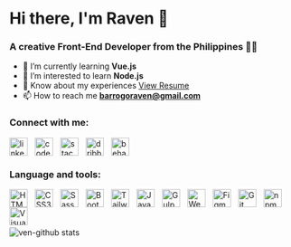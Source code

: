 # Hi there, I'm Raven 👋

### A creative Front-End Developer from the Philippines 👨‍💻

- 🌱 I’m currently learning **Vue.js**
- 👀 I’m interested to learn **Node.js**
- 📄 Know about my experiences [View Resume](https://resume.showwcase.com/ravenbarrogo.pdf)
- 📫 How to reach me **barrogoraven@gmail.com**

### Connect with me:

<p align="left">
<a href="https://linkedin.com/in/raven-barrogo" target="blank" rel="noreferrer" ><img align="left" src="https://cdn.jsdelivr.net/gh/devicons/devicon/icons/linkedin/linkedin-original.svg" alt="linkedin width="32" height="32" style="padding-right:10px;" /></a>
<a href="https://codepen.io/ravenbarrogo" target="blank" rel="noreferrer" ><img align="left" src="https://cdn.jsdelivr.net/gh/devicons/devicon/icons/codepen/codepen-plain.svg" alt="codepen" width="32" height="32" style="padding-right:10px;" /></a>
<a href="https://stackoverflow.com/users/16030331" target="blank"><img align="left" src="https://raw.githubusercontent.com/rahuldkjain/github-profile-readme-generator/master/src/images/icons/Social/stack-overflow.svg" alt="stackoverflow" width="32" height="32" style="padding-right:10px;" /></a>
<a href="https://dribbble.com/ravenbarrogo" target="blank"><img align="left" src="https://raw.githubusercontent.com/rahuldkjain/github-profile-readme-generator/master/src/images/icons/Social/dribbble.svg" alt="dribble" width="32" height="32" style="padding-right:10px;" /></a>
<a href="https://www.behance.net/ravenbarrogo" target="blank"><img align="center" src="https://cdn.jsdelivr.net/gh/devicons/devicon/icons/behance/behance-original.svg" alt="behance" width="32" height="32" style="padding-right:10px;" /></a>
</p>

### Language and tools:

<p align="left">
<a href="https://developer.mozilla.org/en-US/docs/Glossary/HTML5" target="blank" rel="noreferrer"><img align="left" width="32" src="https://cdn.jsdelivr.net/gh/devicons/devicon/icons/html5/html5-original.svg" alt="HTML5" style="padding-right:10px;" /></a>
<a href="https://www.w3.org/TR/CSS/#css" target="blank" rel="noreferrer"><img align="left" width="32" src="https://cdn.jsdelivr.net/gh/devicons/devicon/icons/css3/css3-original.svg" alt="CSS3" style="padding-right:10px;" /></a>
<a href="https://sass-lang.com/" target="blank" rel="noreferrer"><img align="left" width="32" src="https://cdn.jsdelivr.net/gh/devicons/devicon/icons/sass/sass-original.svg" alt="Sass" style="padding-right:10px;" /></a>
<a href="https://getbootstrap.com/" target="blank" rel="noreferrer"><img align="left" width="32" src="https://cdn.jsdelivr.net/gh/devicons/devicon/icons/bootstrap/bootstrap-original.svg" alt="Bootstrap" style="padding-right:10px;" /></a>
<a href="https://tailwindcss.com/" target="blank" rel="noreferrer"><img align="left" width="32" src="https://cdn.jsdelivr.net/gh/devicons/devicon/icons/tailwindcss/tailwindcss-plain.svg" alt="Tailwind CSS" style="padding-right:10px;" /></a>
<a href="https://developer.mozilla.org/en-US/docs/Web/JavaScript" target="blank" rel="noreferrer"><img align="left" width="32" src="https://cdn.jsdelivr.net/gh/devicons/devicon/icons/javascript/javascript-original.svg" alt="JavaScript" style="padding-right:10px;" /></a>
<a href="https://gulpjs.com/" target="blank" rel="noreferrer"><img align="left" width="32" src="https://cdn.jsdelivr.net/gh/devicons/devicon/icons/gulp/gulp-plain.svg" alt="Gulp JS" style="padding-right:10px;" /></a>
<a href="https://webpack.js.org/" target="blank" rel="noreferrer"><img align="left" width="32" src="https://cdn.jsdelivr.net/gh/devicons/devicon/icons/webpack/webpack-original.svg" alt="Webpack" style="padding-right:10px;" /></a>
<a href="https://www.figma.com/" target="blank" rel="noreferrer"><img align="left" width="32" src="https://cdn.jsdelivr.net/gh/devicons/devicon/icons/figma/figma-original.svg" alt="Figma" style="padding-right:10px;" /></a>
<a href="https://git-scm.com/" target="blank" rel="noreferrer"><img align="left" width="32" src="https://cdn.jsdelivr.net/gh/devicons/devicon/icons/git/git-original.svg" alt="Git" style="padding-right:10px;" /></a>
<a href="https://www.npmjs.com/" target="blank" rel="noreferrer"><img align="left" width="32" src="https://cdn.jsdelivr.net/gh/devicons/devicon/icons/npm/npm-original-wordmark.svg" alt="npm" style="padding-right:10px;" /></a>
<a href="https://code.visualstudio.com/" target="blank" rel="noreferrer"><img align="left" width="32" src="https://cdn.jsdelivr.net/gh/devicons/devicon/icons/vscode/vscode-original.svg" alt="Visual Studio Code" style="padding-right:10px;" /></a>
</p>

<br/>
<br/>
<br/>
<br/>

<img src="https://github-readme-stats.vercel.app/api?username=ven-github&show_icons=true&locale=en&hide_border=false&title_color=1E6B9E&icon_color=1E6B9E&bg_color=F8F9F9&text_color=17202A&border_color=0c1a25" alt="ven-github stats"/>
